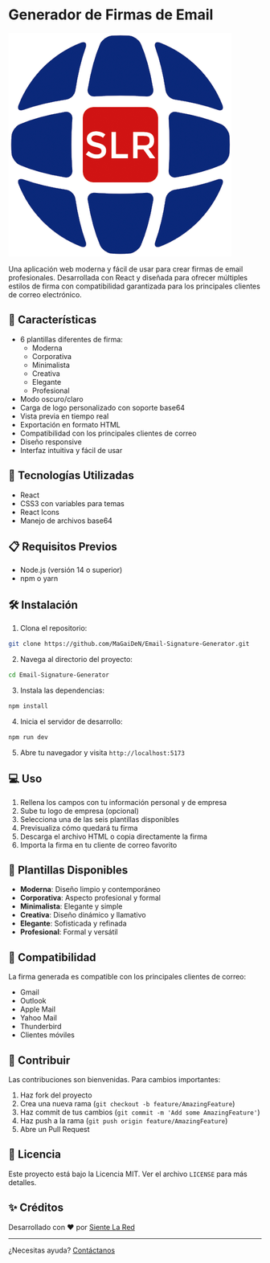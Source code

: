# Generador de Firmas de Email

![Logo de Siente La Red](src/assets/Logo.png)

Una aplicación web moderna y fácil de usar para crear firmas de email profesionales. Desarrollada con React y diseñada para ofrecer múltiples estilos de firma con compatibilidad garantizada para los principales clientes de correo electrónico.

## 🌟 Características

- 6 plantillas diferentes de firma:
  - Moderna
  - Corporativa
  - Minimalista
  - Creativa
  - Elegante
  - Profesional
- Modo oscuro/claro
- Carga de logo personalizado con soporte base64
- Vista previa en tiempo real
- Exportación en formato HTML
- Compatibilidad con los principales clientes de correo
- Diseño responsive
- Interfaz intuitiva y fácil de usar

## 🚀 Tecnologías Utilizadas

- React
- CSS3 con variables para temas
- React Icons
- Manejo de archivos base64

## 📋 Requisitos Previos

- Node.js (versión 14 o superior)
- npm o yarn

## 🛠️ Instalación

1. Clona el repositorio:
```bash
git clone https://github.com/MaGaiDeN/Email-Signature-Generator.git
```

2. Navega al directorio del proyecto:
```bash
cd Email-Signature-Generator
```

3. Instala las dependencias:
```bash
npm install
```

4. Inicia el servidor de desarrollo:
```bash
npm run dev
```

5. Abre tu navegador y visita `http://localhost:5173`

## 💻 Uso

1. Rellena los campos con tu información personal y de empresa
2. Sube tu logo de empresa (opcional)
3. Selecciona una de las seis plantillas disponibles
4. Previsualiza cómo quedará tu firma
5. Descarga el archivo HTML o copia directamente la firma
6. Importa la firma en tu cliente de correo favorito

## 🎨 Plantillas Disponibles

- **Moderna**: Diseño limpio y contemporáneo
- **Corporativa**: Aspecto profesional y formal
- **Minimalista**: Elegante y simple
- **Creativa**: Diseño dinámico y llamativo
- **Elegante**: Sofisticada y refinada
- **Profesional**: Formal y versátil

## 📱 Compatibilidad

La firma generada es compatible con los principales clientes de correo:
- Gmail
- Outlook
- Apple Mail
- Yahoo Mail
- Thunderbird
- Clientes móviles

## 🤝 Contribuir

Las contribuciones son bienvenidas. Para cambios importantes:

1. Haz fork del proyecto
2. Crea una nueva rama (`git checkout -b feature/AmazingFeature`)
3. Haz commit de tus cambios (`git commit -m 'Add some AmazingFeature'`)
4. Haz push a la rama (`git push origin feature/AmazingFeature`)
5. Abre un Pull Request

## 📄 Licencia

Este proyecto está bajo la Licencia MIT. Ver el archivo `LICENSE` para más detalles.

## ✨ Créditos

Desarrollado con ❤️ por [Siente La Red](https://sientelared.com)

---

¿Necesitas ayuda? [Contáctanos](https://sientelared.com/contacto) 